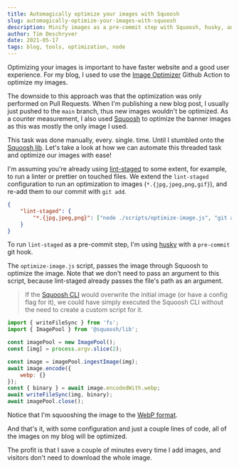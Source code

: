 ```yaml
---
title: Automagically optimize your images with Squoosh
slug: automagically-optimize-your-images-with-squoosh
description: Minify images as a pre-commit step with Squoosh, husky, and lint-staged
author: Tim Deschryver
date: 2021-05-17
tags: blog, tools, optimization, node
---
```


Optimizing your images is important to have faster website and a good user experience.
For my blog, I used to use the [Image Optimizer](https://github.com/marketplace/actions/image-optimizer) Github Action to optimize my images.

The downside to this approach was that the optimization was only performed on Pull Requests. When I'm publishing a new blog post, I usually just pushed to the `main` branch, thus new images wouldn't be optimized. As a counter measurement, I also used [Squoosh](https://squoosh.app/) to optimize the banner images as this was mostly the only image I used.

This task was done manually, every. single. time.
Until I stumbled onto the [Squoosh lib](https://www.npmjs.com/package/@squoosh/lib).
Let's take a look at how we can automate this threaded task and optimize our images with ease!

I'm assuming you're already using [lint-staged](https://github.com/okonet/lint-staged) to some extent, for example, to run a linter or prettier on touched files. We extend the `lint-staged` configuration to run an optimization to images (`*.{jpg,jpeg,png,gif}`), and re-add them to our commit with `git add`.

```json{3}:package.json
{
	"lint-staged": {
		"*.{jpg,jpeg,png}": ["node ./scripts/optimize-image.js", "git add"]
	}
}
```

To run `lint-staged` as a pre-commit step, I'm using [husky](https://typicode.github.io/husky/#/) with a `pre-commit` git hook.

The `optimize-image.js` script, passes the image through Squoosh to optimize the image.
Note that we don't need to pass an argument to this script, because lint-staged already passes the file's path as an argument.

> If the [Squoosh CLI](https://www.npmjs.com/package/@squoosh/cli) would overwrite the initial image (or have a config flag for it), we could have simply executed the Squoosh CLI without the need to create a custom script for it.

```js:optimize-image.js
import { writeFileSync } from 'fs';
import { ImagePool } from '@squoosh/lib';

const imagePool = new ImagePool();
const [img] = process.argv.slice(2);

const image = imagePool.ingestImage(img);
await image.encode({
	webp: {}
});
const { binary } = await image.encodedWith.webp;
await writeFileSync(img, binary);
await imagePool.close();
```

Notice that I'm squooshing the image to the [WebP format](https://developers.google.com/speed/webp).

And that's it, with some configuration and just a couple lines of code, all of the images on my blog will be optimized.

The profit is that I save a couple of minutes every time I add images, and visitors don't need to download the whole image.
